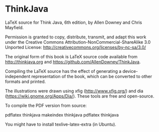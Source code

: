 # ThinkJava
LaTeX source for Think Java, 6th edition, by Allen Downey and Chris Mayfield.

Permission is granted to copy, distribute, transmit, and adapt this work under
the Creative Commons Attribution-NonCommercial-ShareAlike 3.0 Unported License:
http://creativecommons.org/licenses/by-nc-sa/3.0/

The original form of this book is LaTeX source code available from
http://thinkjava.org and https://github.com/AllenDowney/ThinkJava.

Compiling the LaTeX source has the effect of generating a device-independent
representation of the book, which can be converted to other formats and printed.

The illustrations were drawn using xfig (http://www.xfig.org/) and dia
(https://wiki.gnome.org/Apps/Dia/). These tools are free and open-source.

To compile the PDF version from source:

pdflatex thinkjava
makeindex thinkjava
pdflatex thinkjava

You might have to install texlive-latex-extra (in Ubuntu).
